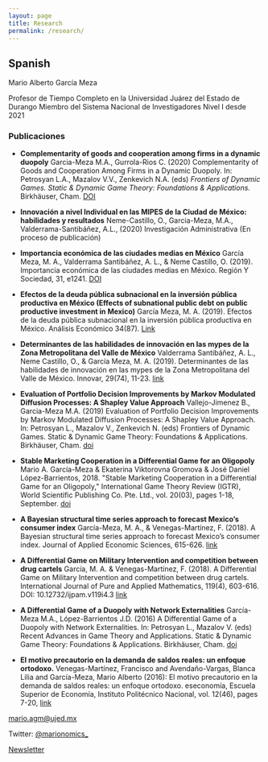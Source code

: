 ```yaml
---
layout: page
title: Research
permalink: /research/
---
```


## Spanish

Mario Alberto García Meza

Profesor de Tiempo Completo en la Universidad Juárez del Estado de Durango
Miembro del Sistema Nacional de Investigadores Nivel I desde 2021

### Publicaciones

- **Complementarity of goods and cooperation among firms in a dynamic duopoly**
Garcia-Meza M.A., Gurrola-Rios C. (2020) Complementarity of Goods and Cooperation Among Firms in a Dynamic Duopoly. In: Petrosyan L.A., Mazalov V.V., Zenkevich N.A. (eds) _Frontiers of Dynamic Games. Static & Dynamic Game Theory: Foundations & Applications._ Birkhäuser, Cham. [DOI](https://doi.org/10.1007/978-3-030-51941-4_11)

- **Innovación a nivel Individual en las MIPES de la Ciudad de México: habilidades y resultados**
Neme-Castillo, O., Garcia-Meza, M.A., Valderrama-Santibáñez, A.L., (2020) Investigación Administrativa (En proceso de publicación)

- **Importancia económica de las ciudades medias en México**
García Meza, M. A., Valderrama Santibáñez, A. L., & Neme Castillo, O. (2019). Importancia económica de las ciudades medias en México. Región Y Sociedad, 31, e1241. [DOI](https://doi.org/10.22198/rys2019/31/1241)

- **Efectos de la deuda pública subnacional en la inversión pública productiva en México (Effects of subnational public debt on public productive investment in Mexico)**
García Meza, M. A. (2019). Efectos de la deuda pública subnacional en la inversión pública productiva en México. Análisis Económico 34(87). [Link](http://www.analisiseconomico.azc.uam.mx/index.php/rae/article/view/477)

- **Determinantes de las habilidades de innovación en las mypes de la Zona Metropolitana del Valle de México**
Valderrama Santibáñez, A. L., Neme Castillo, O., & García Meza, M. A. (2019). Determinantes de las habilidades de innovación en las mypes de la Zona Metropolitana del Valle de México. Innovar, 29(74), 11-23. [link](https://doi.org/10.15446/innovar.v29n74.82060)

- **Evaluation of Portfolio Decision Improvements by Markov Modulated Diffusion Processes: A Shapley Value Approach**
Vallejo-Jimenez B., Garcia-Meza M.A. (2019) Evaluation of Portfolio Decision Improvements by Markov Modulated Diffusion Processes: A Shapley Value Approach. In: Petrosyan L., Mazalov V., Zenkevich N. (eds) Frontiers of Dynamic Games. Static & Dynamic Game Theory: Foundations & Applications. Birkhäuser, Cham. [doi](https://doi.org/10.1007/978-3-030-23699-1_15)

- **Stable Marketing Cooperation in a Differential Game for an Oligopoly**
Mario A. García-Meza & Ekaterina Viktorovna Gromova & José Daniel López-Barrientos, 2018. "Stable Marketing Cooperation in a Differential Game for an Oligopoly," International Game Theory Review (IGTR), World Scientific Publishing Co. Pte. Ltd., vol. 20(03), pages 1-18, September. [doi](https://doi.org/10.1142/S0219198917500281)

- **A Bayesian structural time series approach to forecast Mexico’s consumer index**
García-Meza, M. A., & Venegas-Martínez, F. (2018). A Bayesian structural time series approach to forecast Mexico’s consumer index. Journal of Applied Economic Sciences, 615-626. [link](https://www.ceeol.com/search/article-detail?id=718542)

- **A Differential Game on Military Intervention and competition between drug cartels**
García, M. A. & Venegas-Martínez, F. (2018). A Differential Game on Military Intervention and competition between drug cartels. International Journal of Pure and Applied Mathematics, 119(4), 603-616. DOI: 10.12732/ijpam.v119i4.3 [link](https://ijpam.eu/contents/2018-119-4/3/index.html)

- **A Differential Game of a Duopoly with Network Externalities**
García-Meza M.A., López-Barrientos J.D. (2016) A Differential Game of a Duopoly with Network Externalities. In: Petrosyan L., Mazalov V. (eds) Recent Advances in Game Theory and Applications. Static & Dynamic Game Theory: Foundations & Applications. Birkhäuser, Cham. [doi](https://doi.org/10.1007/978-3-319-43838-2_3)

- **El motivo precautorio en la demanda de saldos reales: un enfoque ortodoxo.**
Venegas-Martínez, Francisco and Avendaño-Vargas, Blanca Lilia and García-Meza, Mario Alberto (2016): El motivo precautorio en la demanda de saldos reales: un enfoque ortodoxo. eseconomía, Escuela Superior de Economía, Instituto Politécnico Nacional, vol. 12(46), pages 7-20, [link](https://ideas.repec.org/a/ipn/esecon/v12y2017i46p7-20.html)

[mario.agm@ujed.mx](mailto:mario.agm@ujed.mx)

Twitter: [@marionomics_](https://twitter.com/marionomics_)

[Newsletter](https://marionomics.substack.com/p/coming-soon?r=bi5y8&utm_campaign=post&utm_medium=web&utm_source=copy)